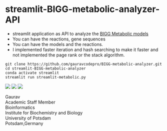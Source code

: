 # streamlit-BIGG-metabolic-analyzer-API
- streamlit application as API to analyze the [BIGG Metabolic models](http://bigg.ucsd.edu/)
- You can have the reactions, gene sequences
- You can have the models and the reactions.
- I implemented faster iteration and hash searching to make it faster and not implemented the page rank or the stack algorithm. 
```
git clone https://github.com/gauravcodepro/BIGG-metabolic-analyzer.git
cd streamlit-BIGG-metabolic-analyzer
conda activate streamlit
streamlit run streamlit-metabolic.py
```
<img src="https://github.com/gauravcodepro/streamlit-BIGG-metabolic-analyzer/blob/main/metabolic1.png">

<img src="https://github.com/gauravcodepro/streamlit-BIGG-metabolic-analyzer/blob/main/metabolic2.png">

<img src="https://github.com/gauravcodepro/streamlit-BIGG-metabolic-analyzer/blob/main/metabolic3.png">

Gaurav \
Academic Staff Member \
Bioinformatics \
Institute for Biochemistry and Biology \
University of Potsdam \
Potsdam,Germany
